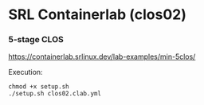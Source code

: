 # SRL Containerlab (clos02)

### 5-stage CLOS
https://containerlab.srlinux.dev/lab-examples/min-5clos/

Execution:
```
chmod +x setup.sh
./setup.sh clos02.clab.yml
```
